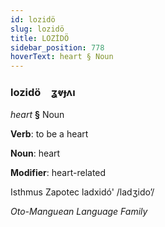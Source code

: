 ```yaml
---
id: lozidö
slug: lozidö
title: LOZİDÖ
sidebar_position: 778
hoverText: heart § Noun
---
```


### lozidö&emsp;<span kind="abugida">ʓⱴɟʌı</span>

*heart* **§** Noun

**Verb**: to be a heart

**Noun**: heart

**Modifier**: heart-related

Isthmus Zapotec ladxidó' /ladʒidoʼ/

*Oto-Manguean Language Family*
